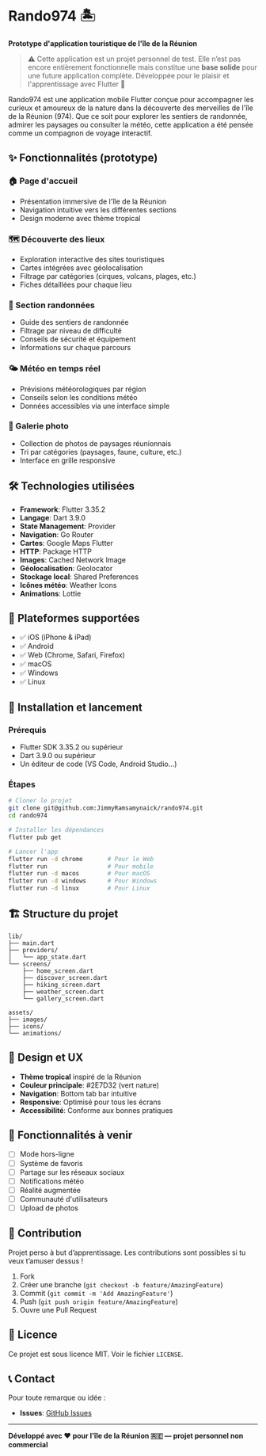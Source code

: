 # Rando974 🏝️

**Prototype d'application touristique de l'île de la Réunion**

> ⚠️ Cette application est un projet personnel de test. Elle n’est pas encore entièrement fonctionnelle mais constitue une **base solide** pour une future application complète. Développée pour le plaisir et l'apprentissage avec Flutter 🧪

Rando974 est une application mobile Flutter conçue pour accompagner les curieux et amoureux de la nature dans la découverte des merveilles de l'île de la Réunion (974). Que ce soit pour explorer les sentiers de randonnée, admirer les paysages ou consulter la météo, cette application a été pensée comme un compagnon de voyage interactif.

## ✨ Fonctionnalités (prototype)

### 🏠 Page d'accueil
- Présentation immersive de l'île de la Réunion
- Navigation intuitive vers les différentes sections
- Design moderne avec thème tropical

### 🗺️ Découverte des lieux
- Exploration interactive des sites touristiques
- Cartes intégrées avec géolocalisation
- Filtrage par catégories (cirques, volcans, plages, etc.)
- Fiches détaillées pour chaque lieu

### 🥾 Section randonnées
- Guide des sentiers de randonnée
- Filtrage par niveau de difficulté
- Conseils de sécurité et équipement
- Informations sur chaque parcours

### 🌤️ Météo en temps réel
- Prévisions météorologiques par région
- Conseils selon les conditions météo
- Données accessibles via une interface simple

### 📸 Galerie photo
- Collection de photos de paysages réunionnais
- Tri par catégories (paysages, faune, culture, etc.)
- Interface en grille responsive

## 🛠️ Technologies utilisées

- **Framework**: Flutter 3.35.2
- **Langage**: Dart 3.9.0
- **State Management**: Provider
- **Navigation**: Go Router
- **Cartes**: Google Maps Flutter
- **HTTP**: Package HTTP
- **Images**: Cached Network Image
- **Géolocalisation**: Geolocator
- **Stockage local**: Shared Preferences
- **Icônes météo**: Weather Icons
- **Animations**: Lottie

## 📱 Plateformes supportées

- ✅ iOS (iPhone & iPad)
- ✅ Android
- ✅ Web (Chrome, Safari, Firefox)
- ✅ macOS
- ✅ Windows
- ✅ Linux

## 🚀 Installation et lancement

### Prérequis
- Flutter SDK 3.35.2 ou supérieur
- Dart 3.9.0 ou supérieur
- Un éditeur de code (VS Code, Android Studio…)

### Étapes

```bash
# Cloner le projet
git clone git@github.com:JimmyRamsamynaick/rando974.git
cd rando974

# Installer les dépendances
flutter pub get

# Lancer l'app
flutter run -d chrome       # Pour le Web
flutter run                 # Pour mobile
flutter run -d macos        # Pour macOS
flutter run -d windows      # Pour Windows
flutter run -d linux        # Pour Linux
```

## 🏗️ Structure du projet

```
lib/
├── main.dart
├── providers/
│   └── app_state.dart
└── screens/
    ├── home_screen.dart
    ├── discover_screen.dart
    ├── hiking_screen.dart
    ├── weather_screen.dart
    └── gallery_screen.dart

assets/
├── images/
├── icons/
└── animations/
```

## 🎨 Design et UX

- **Thème tropical** inspiré de la Réunion
- **Couleur principale**: #2E7D32 (vert nature)
- **Navigation**: Bottom tab bar intuitive
- **Responsive**: Optimisé pour tous les écrans
- **Accessibilité**: Conforme aux bonnes pratiques

## 🌟 Fonctionnalités à venir

- [ ] Mode hors-ligne
- [ ] Système de favoris
- [ ] Partage sur les réseaux sociaux
- [ ] Notifications météo
- [ ] Réalité augmentée
- [ ] Communauté d'utilisateurs
- [ ] Upload de photos

## 🤝 Contribution

Projet perso à but d’apprentissage. Les contributions sont possibles si tu veux t’amuser dessus !

1. Fork
2. Créer une branche (`git checkout -b feature/AmazingFeature`)
3. Commit (`git commit -m 'Add AmazingFeature'`)
4. Push (`git push origin feature/AmazingFeature`)
5. Ouvre une Pull Request

## 📄 Licence

Ce projet est sous licence MIT. Voir le fichier `LICENSE`.

## 📞 Contact

Pour toute remarque ou idée :
- **Issues**: [GitHub Issues](https://github.com/JimmyRamsamynaick/rando974/issues)

---

**Développé avec ❤️ pour l'île de la Réunion 🇷🇪 — projet personnel non commercial**
